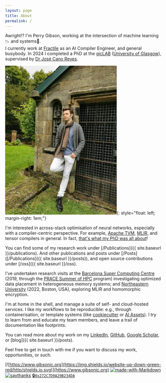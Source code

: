 ```yaml
---
layout: page
title: About
permalink: /
---
```


Awright!?  I'm Perry Gibson, working at the intersection of machine learning📉 and systems🔩.<br>
I currently work at [Fractile](https://www.fractile.ai/) as an AI Compiler Engineer, and general busybody.
In 2024 I completed a PhD at the [gicLAB](https://giclab.dcs.gla.ac.uk/) ([University of Glasgow](https://www.gla.ac.uk/schools/computing/)), supervised by [Dr José Cano Reyes](http://www.dcs.gla.ac.uk/~josecr/).

![picture of Perry Gibson](/assets/pg_profile.jpg){: style="float: left; margin-right: 1em;"}

I'm interested in across-stack optimisation of neural networks, especially with a compiler-centric perspective. For example, [Apache TVM](https://tvm.apache.org/), [MLIR](https://mlir.llvm.org/), and tensor compilers in general. In fact, [that's what my PhD was all about](https://theses.gla.ac.uk/83959/)!

You can find some of my research work under [/Publications]({{ site.baseurl }}/publications).
And other publications and posts under [/Posts]([/Publications]({{ site.baseurl }}/posts)), and open source contributions under [/oss]({{ site.baseurl }}/oss).

I've undertaken research visits at the [Barcelona Super Computing Centre](https://www.bsc.es) (2019, through the [PRACE Summer of HPC](https://summerofhpc.prace-ri.eu/perry-gibson/) program) investigating optimized data placement in heterogeneous memory systems; and [Northeastern University](https://ece.northeastern.edu/groups/nucar/) (2022, Boston, USA), exploring MLIR and homomorphic encryption.

I'm at home in the shell, and manage a suite of self- and cloud-hosted services.
I like my workflows to be reproducible: e.g., through containerisation, or template systems (like [cookiecutter](https://cookiecutter.readthedocs.io/en/stable/) or [AI Assets](https://arxiv.org/abs/2206.09359)).  I try to learn from and educate my team members, and leave a trail of documentation like footprints.

You can read more about my work on my [LinkedIn](https://www.linkedin.com/in/perry-gibson/), [GitHub](https://github.com/Wheest), [Google Scholar](https://scholar.google.com/citations?user=Bf-bR_UAAAAJ&hl=en&oi=ao), or [blog]({{ site.baseurl }}/posts).

Feel free to get in touch with me if you want to discuss my work, opportunities, or such.


[![https://www.gibsonic.org](https://img.shields.io/website-up-down-green-red/http/shields.io.svg)](https://www.gibsonic.org)
[![made-with-Markdown](https://img.shields.io/badge/Made%20with-Markdown-1f425f.svg)](http://commonmark.org)
[![saythanks](https://img.shields.io/badge/say-thanks-ff69b4.svg)](https://www.againstmalaria.com/perry-gibson)
[🔒`0x272C7D9A29B234DA`](https://keys.openpgp.org/search?q=0x272C7D9A29B234DA)

